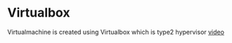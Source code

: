 # Virtualbox
Virtualmachine is created using Virtualbox which is type2 hypervisor
<a href="https://github.com/shanmathiArumugam/Virtualbox/assets/139317684/fa1ee69d-fba0-4b4a-b4ad-02a7f581004b">video</a>
